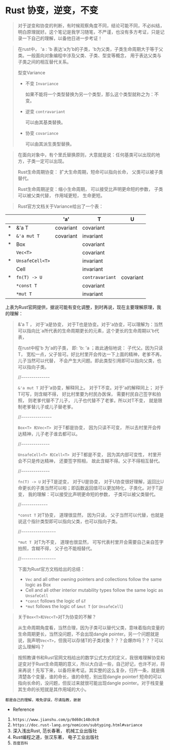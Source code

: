 # **Rust 协变，逆变，不变**

> 对于逆变和协变的判断，有时候观察角度不同，结论可能不同，不必纠结，明白原理就好。这个笔记是我学习随笔，不严谨，也没有多方考证，只是记录一下自己的理解，以备他日进一步考证！



> 在rust中， 'a : 'b  表达'a为'b的子类，'b为父类，子类生命周期大于等于父类。一般面向对象编程中涉及父类、子类、型变等概念， 用于表达父类与子类之间的相互替代关系。
>
> 型变Variance
>
> - 不变 `Invariance`
>
>   如果不能将一个类型替换为另一个类型，那么这个类型就称之为：不变。
>
> - 逆变 `contravariant`
>
>   可以由其基类替换。
>
> - 协变 `covariance`
>
>   可以由其派生类型替换。



> 在面向对象中，有个里氏替换原则，大意就是说：任何基类可以出现的地方，子类一定可以出现。
>
> Rust生命周期协变： 扩大生命周期，短命可以指向长命， 父类可以被子类替代。
>
> Rust生命周期逆变：缩小生命周期， 可以接受比声明更命短的参数， 子类可以被父类代替， 作用域更短， 生命更短。



> Rust官方文档关于Variance给出了一个表：

|      |                 | 'a'       | T               | U         |
| ---- | --------------- | --------- | --------------- | --------- |
| *    | &'a T           | covariant | covariant       |           |
| *    | `&'a mut T`     | covariant | invariant       |           |
| *    | Box<T>          |           | covariant       |           |
|      | `Vec<T>`        |           | covariant       |           |
| *    | `UnsafeCell<T>` |           | invariant       |           |
|      | Cell<T>         |           | invariant       |           |
| *    | `fn(T) -> U`    |           | `contravariant` | covariant |
|      | `*const T`      |           | covariant       |           |
|      | `*mut T`        |           | invariant       |           |

上表为Rust官网提供，据说可能有变化调整，到时再说，现在主要理解原理，我的理解：

>  &'a T ， 对于'a是协变， 对于T也是协变。对于'a协变，可以理解为：当然可以指向比`a所代表的生命周期更长的元素，这个更长的生命周期以'b代表，
>
> 在rust中程'b 为'a的子类， 即: 'b: 'a ；故此通俗地说： 子代父。因为只读T， 宽松一点，父子皆可。好比村里开会传达一下上面的精神，老爹不再， 儿子当然可以代替， 不会产生大问题。即此类型引用即可以指向父类，也可以指向子类。
>
> //--------------
>
> `&'a mut T` 对于'a协变，解释同上。 对于T不变。对于'a的解释同上； 对于T可写，则含糊不得， 好比村里要为村民办医保， 需要村民自己签字和拍照， 则老爹代替不了儿子， 儿子也代替不了老爹。所以对T不变， 就是限制老爹替儿子或儿子替老爹。
>
> //---------------
>
> `Box<T> 和Vec<T> `对于T都是协变， 因为只读不可变， 所以去村里开会传达精神，儿子老子谁去都可以。
>
> //--------------
>
> `UnsafeCell<T> 和Cell<T> `对于T都是不变， 因为其内部可变性， 村里开会不只是传达精神， 还要签字照相， 故此含糊不得。父子不得相互替代。
>
> //--------------
>
> `fn(T) -> U` 对于T是逆变， 对于U是协变， 对于U协变很好理解，返回比U命更长的子类当然可以啦；即函数返回值可以更加特化，子类化。对于T逆变， 我的理解：可以接受比声明更命短的参数，  子类可以被父类替代。
>
> //-------------
>
> `*const T` 对T协变， 道理很显然， 因为只读， 父子当然可以代替，也就是说这个指针类型即可以指向父类，也可以指向子类。
>
> //-----------------
>
> `*mut T `对T为不变， 道理也很显然， 可写代表村里开会需要自己亲自签字拍照，含糊不得， 父子也不能相替代。
>
> //-----------------
>
> 下面为Rust官方文档给出的总结：
>
> - `Vec` and all other owning pointers and collections follow the same logic as Box
> - Cell and all other interior mutability types follow the same logic as `UnsafeCell`
> - `*const` follows the logic of `&T`
> - `*mut` follows the logic of `&mut T` (or `UnsafeCell`)



> 关于`Box<T>和Vec<T>`对T为协变的不解？
>
> 从生命周期角度看，当然合理，因为子类可以替代父类，意味着指向变量的生命周期更长，当然没问题，不会出现dangle pointer。另一个问题就是说，我声明`Vec<T>`，但我可以存储T的子类对象？？？会爆炸吗？？？可以这么理解吗？



> 按照教课书和Rust官网文档给出的数学公式方式的定义，我很难理解协变和逆变对于Rust生命周期的意义，所以大白话一些，自己好记，也许不对，将来再说！先写下来，以备将来考证。其实整的这么复杂，归齐一条，就是搞清楚各个变量，谁的命长，谁的命短，别出现dangle pointer!  短命的可以指向长命的，没问题，但反过来就很可能出现dangle pointer。对于栈变量其生命的长短就是其作用域的大小。



`都是自己的理解，难免谬误，尽请指教，谢谢`

* Reference

1. `https://www.jianshu.com/p/0d60c148c0c0`
2. `https://doc.rust-lang.org/nomicon/subtyping.html#variance`
3. 深入浅出Rust, 范长春著， 机械工业出版社
4. Rust编程之道，张汉东著， 电子工业出版社
5. `百度百科`




